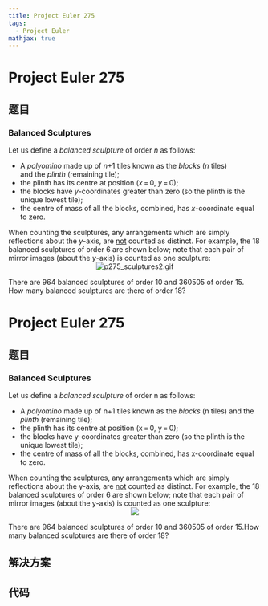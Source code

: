 ```yaml
---
title: Project Euler 275
tags:
  - Project Euler
mathjax: true
---
```

<escape><!-- more --></escape>
    
# Project Euler 275
## 题目
### Balanced Sculptures

Let us define a <i>balanced sculpture</i> of order <var>n</var> as follows:
<ul><li>A <dfn title="An arrangement of identical squares connected through shared edges; holes are allowed.">polyomino</dfn> made up of <var>n</var>+1 tiles known as the <i>blocks</i> (<var>n</var> tiles)<br /> and the <i>plinth</i> (remaining tile);</li>
<li>the plinth has its centre at position (<var>x</var> = 0, <var>y</var> = 0);</li>
<li>the blocks have <var>y</var>-coordinates greater than zero (so the plinth is the unique lowest tile);</li>
<li>the centre of mass of all the blocks, combined, has <var>x</var>-coordinate equal to zero.</li>
</ul>When counting the sculptures, any arrangements which are simply reflections about the <var>y</var>-axis, are <u>not</u> counted as distinct. For example, the 18 balanced sculptures of order 6 are shown below; note that each pair of mirror images (about the <var>y</var>-axis) is counted as one sculpture:
<div align="center"><img src="project/images/p275_sculptures2.gif" alt="p275_sculptures2.gif" /></div>

There are 964 balanced sculptures of order 10 and 360505 of order 15.<br />How many balanced sculptures are there of order 18?



# Project Euler 275
## 题目
### Balanced Sculptures

Let us define a <em>balanced sculpture</em> of order n as follows:
<ul>
<li>A <dfn title="An arrangement of identical squares connected through shared edges; holes are allowed.">polyomino</dfn> made up of n+1 tiles known as the <em>blocks</em> (n tiles) and the <em>plinth</em> (remaining tile);</li>
<li>the plinth has its centre at position (x&thinsp;=&thinsp;0, y&thinsp;=&thinsp;0);</li>
<li>the blocks have y-coordinates greater than zero (so the plinth is the unique lowest tile);</li>
<li>the centre of mass of all the blocks, combined, has x-coordinate equal to zero.</li>
</ul>
When counting the sculptures, any arrangements which are simply reflections about the y-axis, are <u>not</u> counted as distinct. For example, the 18 balanced sculptures of order 6 are shown below; note that each pair of mirror images (about the y-axis) is counted as one sculpture:
<center><img src="https://projecteuler.net/project/images/p275_sculptures2.gif"></center>

There are 964 balanced sculptures of order 10 and 360505 of order 15.How many balanced sculptures are there of order 18?


## 解决方案


## 代码


